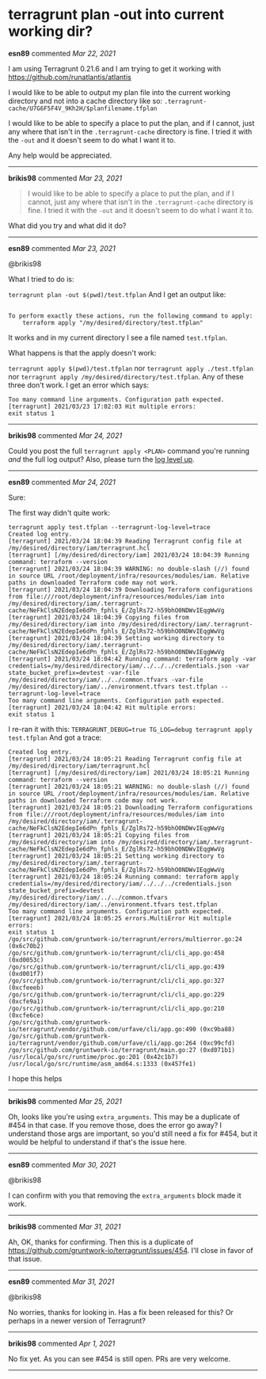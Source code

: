 # terragrunt plan -out into current working dir?

**esn89** commented *Mar 22, 2021*

I am using Terragrunt 0.21.6 and I am trying to get it working with https://github.com/runatlantis/atlantis

I would like to be able to output my plan file into the current working directory and not into a cache directory like so:
`.terragrunt-cache/U7G6F5F4V_9Kh2H/$planfilename.tfplan`

I would like to be able to specify a place to put the plan, and if I cannot, just any where that isn't in the `.terragrunt-cache` directory is fine.  I tried it with the `-out` and it doesn't seem to do what I want it to.

Any help would be appreciated.
<br />
***


**brikis98** commented *Mar 23, 2021*

> I would like to be able to specify a place to put the plan, and if I cannot, just any where that isn't in the `.terragrunt-cache` directory is fine. I tried it with the `-out` and it doesn't seem to do what I want it to.

What did you try and what did it do?
***

**esn89** commented *Mar 23, 2021*

@brikis98 

What I tried to do is:

`terragrunt plan -out $(pwd)/test.tfplan`
And I get an output like:
```This plan was saved to: /my/desired/directory/test.tfplan

To perform exactly these actions, run the following command to apply:
    terraform apply "/my/desired/directory/test.tfplan"
 ```

It works and in my current directory I see a file named `test.tfplan`.

What happens is that the apply doesn't work:

`terragrunt apply $(pwd)/test.tfplan`  nor `terragrunt apply ./test.tfplan` nor `terragrunt apply /my/desired/directory/test.tfplan`.  Any of these three don't work.  I get an error which says:

```
Too many command line arguments. Configuration path expected.
[terragrunt] 2021/03/23 17:02:03 Hit multiple errors:
exit status 1
```


***

**brikis98** commented *Mar 24, 2021*

Could you post the full `terragrunt apply <PLAN>` command you're running _and_ the full log output? Also, please turn the [log level up](https://terragrunt.gruntwork.io/docs/reference/cli-options/#terragrunt-log-level).
***

**esn89** commented *Mar 24, 2021*

Sure:

The first way didn't quite work:

```
terragrunt apply test.tfplan --terragrunt-log-level=trace
Created log entry.
[terragrunt] 2021/03/24 18:04:39 Reading Terragrunt config file at /my/desired/directory/iam/terragrunt.hcl
[terragrunt] [/my/desired/directory/iam] 2021/03/24 18:04:39 Running command: terraform --version
[terragrunt] 2021/03/24 18:04:39 WARNING: no double-slash (//) found in source URL /root/deployment/infra/resources/modules/iam. Relative paths in downloaded Terraform code may not work.
[terragrunt] 2021/03/24 18:04:39 Downloading Terraform configurations from file:///root/deployment/infra/resources/modules/iam into /my/desired/directory/iam/.terragrunt-cache/NeFkClsN2EdepIe6dPn_fphls_E/ZglRs72-h59bhO0NDWvIEqgWwVg
[terragrunt] 2021/03/24 18:04:39 Copying files from /my/desired/directory/iam into /my/desired/directory/iam/.terragrunt-cache/NeFkClsN2EdepIe6dPn_fphls_E/ZglRs72-h59bhO0NDWvIEqgWwVg
[terragrunt] 2021/03/24 18:04:39 Setting working directory to /my/desired/directory/iam/.terragrunt-cache/NeFkClsN2EdepIe6dPn_fphls_E/ZglRs72-h59bhO0NDWvIEqgWwVg
[terragrunt] 2021/03/24 18:04:42 Running command: terraform apply -var credentials=/my/desired/directory/iam/../../../credentials.json -var state_bucket_prefix=devtest -var-file /my/desired/directory/iam/../../common.tfvars -var-file /my/desired/directory/iam/../environment.tfvars test.tfplan --terragrunt-log-level=trace
Too many command line arguments. Configuration path expected.
[terragrunt] 2021/03/24 18:04:42 Hit multiple errors:
exit status 1
```

I re-ran it with this:
`TERRAGRUNT_DEBUG=true TG_LOG=debug terragrunt apply test.tfplan`
And got a trace:

```
Created log entry.
[terragrunt] 2021/03/24 18:05:21 Reading Terragrunt config file at /my/desired/directory/iam/terragrunt.hcl
[terragrunt] [/my/desired/directory/iam] 2021/03/24 18:05:21 Running command: terraform --version
[terragrunt] 2021/03/24 18:05:21 WARNING: no double-slash (//) found in source URL /root/deployment/infra/resources/modules/iam. Relative paths in downloaded Terraform code may not work.
[terragrunt] 2021/03/24 18:05:21 Downloading Terraform configurations from file:///root/deployment/infra/resources/modules/iam into /my/desired/directory/iam/.terragrunt-cache/NeFkClsN2EdepIe6dPn_fphls_E/ZglRs72-h59bhO0NDWvIEqgWwVg
[terragrunt] 2021/03/24 18:05:21 Copying files from /my/desired/directory/iam into /my/desired/directory/iam/.terragrunt-cache/NeFkClsN2EdepIe6dPn_fphls_E/ZglRs72-h59bhO0NDWvIEqgWwVg
[terragrunt] 2021/03/24 18:05:21 Setting working directory to /my/desired/directory/iam/.terragrunt-cache/NeFkClsN2EdepIe6dPn_fphls_E/ZglRs72-h59bhO0NDWvIEqgWwVg
[terragrunt] 2021/03/24 18:05:24 Running command: terraform apply credentials=/my/desired/directory/iam/../../../credentials.json state_bucket_prefix=devtest /my/desired/directory/iam/../../common.tfvars /my/desired/directory/iam/../environment.tfvars test.tfplan
Too many command line arguments. Configuration path expected.
[terragrunt] 2021/03/24 18:05:25 errors.MultiError Hit multiple errors:
exit status 1
/go/src/github.com/gruntwork-io/terragrunt/errors/multierror.go:24 (0x6c70b2)
/go/src/github.com/gruntwork-io/terragrunt/cli/cli_app.go:458 (0xd0053c)
/go/src/github.com/gruntwork-io/terragrunt/cli/cli_app.go:439 (0xd001f7)
/go/src/github.com/gruntwork-io/terragrunt/cli/cli_app.go:327 (0xcfeeeb)
/go/src/github.com/gruntwork-io/terragrunt/cli/cli_app.go:229 (0xcfe9a1)
/go/src/github.com/gruntwork-io/terragrunt/cli/cli_app.go:210 (0xcfe6ce)
/go/src/github.com/gruntwork-io/terragrunt/vendor/github.com/urfave/cli/app.go:490 (0xc9ba88)
/go/src/github.com/gruntwork-io/terragrunt/vendor/github.com/urfave/cli/app.go:264 (0xc99cfd)
/go/src/github.com/gruntwork-io/terragrunt/main.go:27 (0xd071b1)
/usr/local/go/src/runtime/proc.go:201 (0x42c1b7)
/usr/local/go/src/runtime/asm_amd64.s:1333 (0x457fe1)
```

I hope this helps
***

**brikis98** commented *Mar 25, 2021*

Oh, looks like you're using `extra_arguments`. This may be a duplicate of #454 in that case. If you remove those, does the error go away? I understand those args are important, so you'd still need a fix for #454, but it would be helpful to understand if that's the issue here.
***

**esn89** commented *Mar 30, 2021*

@brikis98 

I can confirm with you that removing the `extra_arguments` block made it work.
***

**brikis98** commented *Mar 31, 2021*

Ah, OK, thanks for confirming. Then this is a duplicate of https://github.com/gruntwork-io/terragrunt/issues/454. I'll close in favor of that issue.
***

**esn89** commented *Mar 31, 2021*

@brikis98 

No worries, thanks for looking in.  Has a fix been released for this?  Or perhaps in a newer version of Terragrunt?
***

**brikis98** commented *Apr 1, 2021*

No fix yet. As you can see #454 is still open. PRs are very welcome.
***

